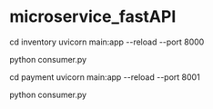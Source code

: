 # microservice_fastAPI

cd inventory
uvicorn main:app --reload --port 8000

python consumer.py

cd payment
uvicorn main:app --reload --port 8001

python consumer.py
